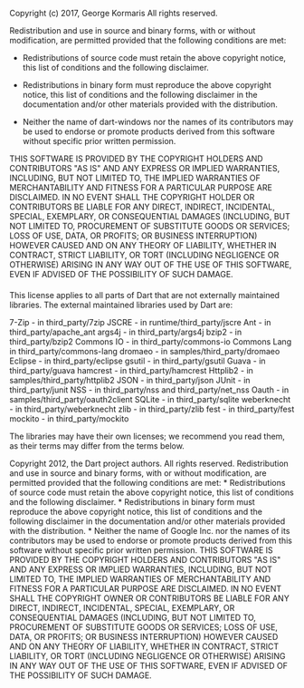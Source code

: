Copyright (c) 2017, George Kormaris
All rights reserved.

Redistribution and use in source and binary forms, with or without
modification, are permitted provided that the following conditions are met:

* Redistributions of source code must retain the above copyright notice, this
  list of conditions and the following disclaimer.

* Redistributions in binary form must reproduce the above copyright notice,
  this list of conditions and the following disclaimer in the documentation
  and/or other materials provided with the distribution.

* Neither the name of dart-windows nor the names of its
  contributors may be used to endorse or promote products derived from
  this software without specific prior written permission.

THIS SOFTWARE IS PROVIDED BY THE COPYRIGHT HOLDERS AND CONTRIBUTORS "AS IS"
AND ANY EXPRESS OR IMPLIED WARRANTIES, INCLUDING, BUT NOT LIMITED TO, THE
IMPLIED WARRANTIES OF MERCHANTABILITY AND FITNESS FOR A PARTICULAR PURPOSE ARE
DISCLAIMED. IN NO EVENT SHALL THE COPYRIGHT HOLDER OR CONTRIBUTORS BE LIABLE
FOR ANY DIRECT, INDIRECT, INCIDENTAL, SPECIAL, EXEMPLARY, OR CONSEQUENTIAL
DAMAGES (INCLUDING, BUT NOT LIMITED TO, PROCUREMENT OF SUBSTITUTE GOODS OR
SERVICES; LOSS OF USE, DATA, OR PROFITS; OR BUSINESS INTERRUPTION) HOWEVER
CAUSED AND ON ANY THEORY OF LIABILITY, WHETHER IN CONTRACT, STRICT LIABILITY,
OR TORT (INCLUDING NEGLIGENCE OR OTHERWISE) ARISING IN ANY WAY OUT OF THE USE
OF THIS SOFTWARE, EVEN IF ADVISED OF THE POSSIBILITY OF SUCH DAMAGE.

####

This license applies to all parts of Dart that are not externally
maintained libraries. The external maintained libraries used by
Dart are:

7-Zip - in third_party/7zip
JSCRE - in runtime/third_party/jscre
Ant - in third_party/apache_ant
args4j - in third_party/args4j
bzip2 - in third_party/bzip2
Commons IO - in third_party/commons-io
Commons Lang in third_party/commons-lang
dromaeo - in samples/third_party/dromaeo
Eclipse - in third_party/eclipse
gsutil - in third_party/gsutil
Guava - in third_party/guava
hamcrest - in third_party/hamcrest
Httplib2 - in samples/third_party/httplib2
JSON - in third_party/json
JUnit - in third_party/junit
NSS - in third_party/nss and third_party/net_nss
Oauth - in samples/third_party/oauth2client
SQLite - in third_party/sqlite
weberknecht - in third_party/weberknecht
zlib - in third_party/zlib
fest - in third_party/fest
mockito - in third_party/mockito

The libraries may have their own licenses; we recommend you read them,
as their terms may differ from the terms below.

Copyright 2012, the Dart project authors. All rights reserved.
Redistribution and use in source and binary forms, with or without
modification, are permitted provided that the following conditions are
met:
    * Redistributions of source code must retain the above copyright
      notice, this list of conditions and the following disclaimer.
    * Redistributions in binary form must reproduce the above
      copyright notice, this list of conditions and the following
      disclaimer in the documentation and/or other materials provided
      with the distribution.
    * Neither the name of Google Inc. nor the names of its
      contributors may be used to endorse or promote products derived
      from this software without specific prior written permission.
THIS SOFTWARE IS PROVIDED BY THE COPYRIGHT HOLDERS AND CONTRIBUTORS
"AS IS" AND ANY EXPRESS OR IMPLIED WARRANTIES, INCLUDING, BUT NOT
LIMITED TO, THE IMPLIED WARRANTIES OF MERCHANTABILITY AND FITNESS FOR
A PARTICULAR PURPOSE ARE DISCLAIMED. IN NO EVENT SHALL THE COPYRIGHT
OWNER OR CONTRIBUTORS BE LIABLE FOR ANY DIRECT, INDIRECT, INCIDENTAL,
SPECIAL, EXEMPLARY, OR CONSEQUENTIAL DAMAGES (INCLUDING, BUT NOT
LIMITED TO, PROCUREMENT OF SUBSTITUTE GOODS OR SERVICES; LOSS OF USE,
DATA, OR PROFITS; OR BUSINESS INTERRUPTION) HOWEVER CAUSED AND ON ANY
THEORY OF LIABILITY, WHETHER IN CONTRACT, STRICT LIABILITY, OR TORT
(INCLUDING NEGLIGENCE OR OTHERWISE) ARISING IN ANY WAY OUT OF THE USE
OF THIS SOFTWARE, EVEN IF ADVISED OF THE POSSIBILITY OF SUCH DAMAGE.
